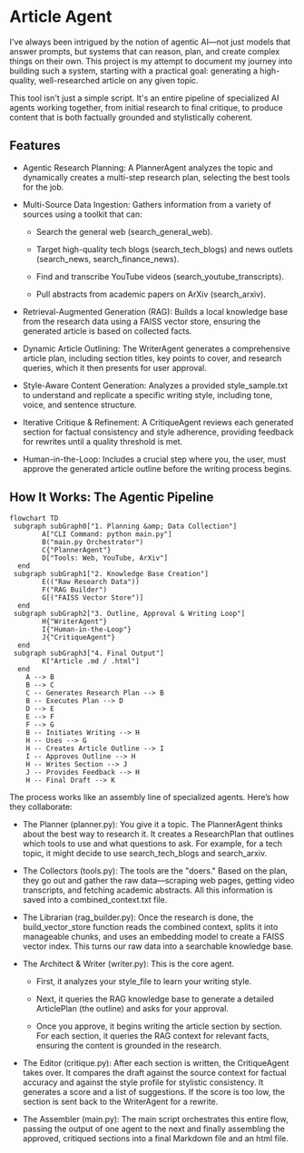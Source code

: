 # Article Agent

I've always been intrigued by the notion of agentic AI—not just models that answer prompts, but systems that can reason, plan, and create complex things on their own. This project is my attempt to document my journey into building such a system, starting with a practical goal: generating a high-quality, well-researched article on any given topic.

This tool isn't just a simple script. It's an entire pipeline of specialized AI agents working together, from initial research to final critique, to produce content that is both factually grounded and stylistically coherent.

## Features

- Agentic Research Planning: A PlannerAgent analyzes the topic and dynamically creates a multi-step research plan, selecting the best tools for the job.

- Multi-Source Data Ingestion: Gathers information from a variety of sources using a toolkit that can:

    - Search the general web (search_general_web).

    - Target high-quality tech blogs (search_tech_blogs) and news outlets (search_news, search_finance_news).

    - Find and transcribe YouTube videos (search_youtube_transcripts).

    - Pull abstracts from academic papers on ArXiv (search_arxiv).

- Retrieval-Augmented Generation (RAG): Builds a local knowledge base from the research data using a FAISS vector store, ensuring the generated article is based on collected facts.

- Dynamic Article Outlining: The WriterAgent generates a comprehensive article plan, including section titles, key points to cover, and research queries, which it then presents for user approval.

- Style-Aware Content Generation: Analyzes a provided style_sample.txt to understand and replicate a specific writing style, including tone, voice, and sentence structure.

- Iterative Critique & Refinement: A CritiqueAgent reviews each generated section for factual consistency and style adherence, providing feedback for rewrites until a quality threshold is met.

- Human-in-the-Loop: Includes a crucial step where you, the user, must approve the generated article outline before the writing process begins.

## How It Works: The Agentic Pipeline

```mermaid
flowchart TD
 subgraph subGraph0["1. Planning &amp; Data Collection"]
        A["CLI Command: python main.py"]
        B("main.py Orchestrator")
        C{"PlannerAgent"}
        D["Tools: Web, YouTube, ArXiv"]
  end
 subgraph subGraph1["2. Knowledge Base Creation"]
        E(("Raw Research Data"))
        F("RAG Builder")
        G[("FAISS Vector Store")]
  end
 subgraph subGraph2["3. Outline, Approval & Writing Loop"]
        H{"WriterAgent"}
        I{"Human-in-the-Loop"}
        J{"CritiqueAgent"}
  end
 subgraph subGraph3["4. Final Output"]
        K["Article .md / .html"]
  end
    A --> B
    B --> C
    C -- Generates Research Plan --> B
    B -- Executes Plan --> D
    D --> E
    E --> F
    F --> G
    B -- Initiates Writing --> H
    H -- Uses --> G
    H -- Creates Article Outline --> I
    I -- Approves Outline --> H
    H -- Writes Section --> J
    J -- Provides Feedback --> H
    H -- Final Draft --> K
```


The process works like an assembly line of specialized agents. Here’s how they collaborate:

- The Planner (planner.py): You give it a topic. The PlannerAgent thinks about the best way to research it. It creates a ResearchPlan that outlines which tools to use and what questions to ask. For example, for a tech topic, it might decide to use search_tech_blogs and search_arxiv.

- The Collectors (tools.py): The tools are the "doers." Based on the plan, they go out and gather the raw data—scraping web pages, getting video transcripts, and fetching academic abstracts. All this information is saved into a combined_context.txt file.

- The Librarian (rag_builder.py): Once the research is done, the build_vector_store function reads the combined context, splits it into manageable chunks, and uses an embedding model to create a FAISS vector index. This turns our raw data into a searchable knowledge base.

- The Architect & Writer (writer.py): This is the core agent.

    - First, it analyzes your style_file to learn your writing style.

    - Next, it queries the RAG knowledge base to generate a detailed ArticlePlan (the outline) and asks for your approval.

    - Once you approve, it begins writing the article section by section. For each section, it queries the RAG context for relevant facts, ensuring the content is grounded in the research.

- The Editor (critique.py): After each section is written, the CritiqueAgent takes over. It compares the draft against the source context for factual accuracy and against the style profile for stylistic consistency. It generates a score and a list of suggestions. If the score is too low, the section is sent back to the WriterAgent for a rewrite.

- The Assembler (main.py): The main script orchestrates this entire flow, passing the output of one agent to the next and finally assembling the approved, critiqued sections into a final Markdown file and an html file.